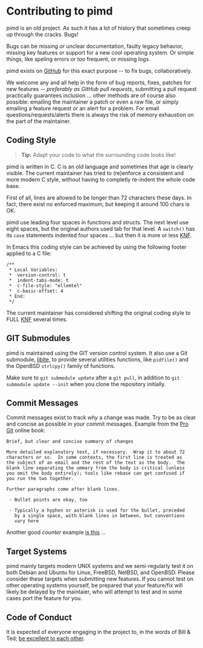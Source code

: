 Contributing to pimd
====================

pimd is an old project.  As such it has a lot of history that sometimes
creep up through the cracks.  Bugs!

Bugs can be missing or unclear documentation, faulty legacy behavior,
missing key features or support for a new cool operating system.  Or
simple things, like speling errors or too frequent, or missing logs.

pimd exists on [GitHub][github] for this exact purpose -- to fix bugs,
collaboratively.

We welcome any and all help in the form of bug reports, fixes, patches
for new features -- *preferably as GitHub pull requests*, submitting a
pull request practically guarantees inclusion ... other methods are of
course also possible: emailing the maintainer a patch or even a raw
file, or simply emailing a feature request or an alert for a problem.
For email questions/requests/alerts there is always the risk of memory
exhaustion on the part of the maintainer.


Coding Style
------------

> **Tip:** Adapt your code to what the surrounding code looks like!

pimd is written in C.  C is an old language and sometimes that age is
clearly visible.  The current maintainer has tried to (re)enforce a
consistent and more modern C style, without having to completly
re-indent the whole code base.

First of all, lines are allowed to be longer than 72 characters these
days.  In fact, there exist no enforced maximum, but keeping it around
100 chars is OK.

pimd use leading four spaces in functions and structs.  The next level
use eight spaces, but the original authors used tab for that level.  A
`switch()` has its `case` statements indented four spaces ... but then
it is more or less [KNF][].

In Emacs this coding style can be achieved by using the following
footer applied to a C file:

    /**
     * Local Variables:
     *  version-control: t
     *  indent-tabs-mode: t
     *  c-file-style: "ellemtel"
     *  c-basic-offset: 4
     * End:
     */

The current maintainer has considered shifting the original coding
style to FULL [KNF][] several times.


GIT Submodules
--------------

pimd is maintained using the GIT version control system.  It also use a
Git submodule, [libite][], to provide several utilities functions, like
`pidfile()` and the OpenBSD `strlcpy()` family of functions.

Make sure to `git submodule update` after a `git pull`, in addition to
`git submodule update --init` when you clone the repository initially.


Commit Messages
---------------

Commit messages exist to track *why* a change was made.  Try to be as
clear and concise as possible in your commit messages.  Example from
the [Pro Git][gitbook] online book:

    Brief, but clear and concise summary of changes
    
    More detailed explanatory text, if necessary.  Wrap it to about 72
    characters or so.  In some contexts, the first line is treated as
    the subject of an email and the rest of the text as the body.  The
    blank line separating the ummary from the body is critical (unless
    you omit the body entirely); tools like rebase can get confused if
    you run the two together.
    
    Further paragraphs come after blank lines.
    
     - Bullet points are okay, too
    
     - Typically a hyphen or asterisk is used for the bullet, preceded
       by a single space, with blank lines in between, but conventions
       vary here

Another good *counter* example [is this][rambling] ...


Target Systems
--------------

pimd mainly targets modern UNIX systems and we semi-regularly test it on
both Debian and Ubuntu for Linux, FreeBSD, NetBSD, and OpenBSD.  Please
consider these targets when submitting new features.  If you cannot test
on other operating systems yourself, be prepared that your feature/fix
will likely be delayed by the maintaier, who will attempt to test and in
some cases port the feature for you.


Code of Conduct
---------------

It is expected of everyone engaging in the project to, in the words of
Bill & Ted; [be excellent to each other][conduct].


[github]:   https://github.com/troglobit/pimd/
[KNF]:      https://en.wikipedia.org/wiki/Kernel_Normal_Form
[libite]:   https://github.com/troglobit/libite
[gitbook]:  https://git-scm.com/book/ch5-2.html
[rambling]: http://stopwritingramblingcommitmessages.com/
[conduct]:  https://github.com/troglobit/pimd/blob/master/CODE-OF-CONDUCT.md

<!--
  -- Local Variables:
  -- mode: markdown
  -- End:
  -->
